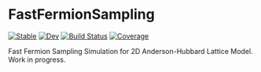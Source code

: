 # FastFermionSampling

[![Stable](https://img.shields.io/badge/docs-stable-blue.svg)](https://hz-xiaxz.github.io/FFS-julia/stable/)
[![Dev](https://img.shields.io/badge/docs-dev-blue.svg)](https://hz-xiaxz.github.io/FFS-julia/dev/)
[![Build Status](https://github.com/hz-xiaxz/FFS-julia/actions/workflows/CI.yml/badge.svg?branch=main)](https://github.com/hz-xiaxz/FFS-julia/actions/workflows/CI.yml?query=branch%3Amain)
[![Coverage](https://codecov.io/gh/hz-xiaxz/FFS-julia/branch/main/graph/badge.svg)](https://codecov.io/gh/hz-xiaxz/FFS-julia)

Fast Fermion Sampling Simulation for 2D Anderson-Hubbard Lattice Model. Work in progress.